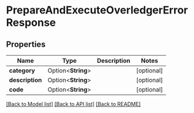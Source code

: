 # PrepareAndExecuteOverledgerErrorResponse

## Properties

Name | Type | Description | Notes
------------ | ------------- | ------------- | -------------
**category** | Option<**String**> |  | [optional]
**description** | Option<**String**> |  | [optional]
**code** | Option<**String**> |  | [optional]

[[Back to Model list]](../README.md#documentation-for-models) [[Back to API list]](../README.md#documentation-for-api-endpoints) [[Back to README]](../README.md)


